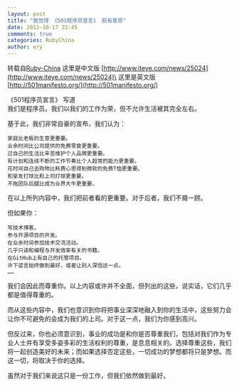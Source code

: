 ```yaml
---
layout: post
title: "我觉得 《501程序员宣言》 挺有意思"
date: 2012-10-17 22:45
comments: true
categories: RubyChina
author: ery
---
```

转载自[Ruby-China](http://ruby-china.org/topics/3209)
这里是中文版
[http://www.iteye.com/news/25024](http://www.iteye.com/news/25024)\
 这里是英文版 [http://501manifesto.org/](http://501manifesto.org/)

《501程序员宣言》 写道\
 我们是程序员。我们以我们的工作为荣，但不允许生活被其完全左右。

基于此，我们非常自豪的宣布，我们认为：

    家庭比老板的生意更重要。
    业余时间比公司提供的免费零食更重要。
    过自己的生活比辛苦维护个人品牌更重要。
    有计划和连续不断的工作节奏比个人超常的能力更重要。
    花时间自己去购物比耗费心思得到微软的免费T恤更重要。
    和挚友打球比和上司打球更重要。
    不拖团队后腿比成为业界大牛更重要。

在以上所列内容中，我们把前者看的更重要。对于后者，我们不屑一顾。

但如果你：

    写技术博客。
    参与开源项目的开发。
    在业余时间参加技术交流活动。
    几乎只读和编程与开发效率有关的书籍。
    在GitHub上有自己的托管项目。
    许下诺言始终做到最好，或者让别人深信这一点。
    ……

我们会因此而尊重你。以上内容或许并不全面，但列出的这些，说实话，它们几乎都是值得尊重的。

而从这些内容中，我们也意识到你将把事业深深地融入到你的生活中，这些努力会让你不可避免的会成为我们的上司。对于这一点，我们为你感到高兴。

但反过来，你也必须意识到，事业的成功是和你是否尊重我们，包括对我们作为专业人士并有享受多姿多彩的生活权利的尊重，是息息相关的。选择尊重这些，我们将一起创造美好的未来；而如果选择否定这些，一切成功的梦想都将只是梦想。而这一切，将取决于你的选择。

虽然对于我们来说这只是一份工作，但我们依然做到最好。
